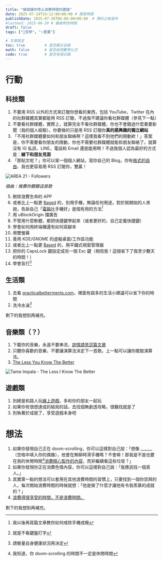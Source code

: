 ```yaml
---
title: "幾個讓你停止浪費時間的建議"
date: 2025-07-24T14:12:06+08:00 # 撰寫時間
publishDate: 2025-07-26T06:00:00+08:00  # 預約之後發布
#lastmod: 2025-06-30 # 最後修改時間
draft: false
tags: ["💭哲學", "⭐️重要"]

# 文章設定
toc: true         # 是否顯示目錄
math: false       # 是否啟用數學公式
code: true        # 是否有程式碼
---
```


# 行動

## 科技類

1. 不要用 RSS 以外的方式來訂閱你想看的東西，包括 YouTube、Twitter 在內的社群媒體其實都能用 RSS 訂閱，不過我不建議你看社群媒體（參見下一點）
2. 不要看社群媒體，實際上，就算完全不看社群媒體，你也不會錯過什麼重要新聞（我的個人經驗）。你要做的只是用 RSS 訂閱你**真的感興趣的獨立網站**
3. 「不用社群媒體要如何和朋友聯絡啊？這樣我看不到他們的限動欸！」答案是，你不需要看你朋友的限動，你也不需要社群媒體就能和朋友聯絡了。就算沒有 IG 私訊、LINE，電話和 Email 還是能用啊！不過我個人認為最好的方式是：**線下和朋友見面**
4. 「那貼文呢？」你可以架一個個人網站，寫你自己的 Blog，你有[格式的自由](https://wiwi.blog/blog/freedom-to-format)、我也更容易用 RSS 訂閱你，雙贏！

![AREA 21 - Followers](https://tux24.xyz/articles/a-few-advices-for-time-saving/images/followers_resized.jpg)

_插曲：推薦你聽聽這首歌_

5. 刪除浪費生命的 APP 
6. 或者比上一點更 [Based](https://tux24.xyz/articles/based) 的，別用手機，無論任何用途。對於剛開始的人來說，告訴自己「[電腦](https://wiwi.blog/blog/your-computer-is-not-yours)比手機好」是個有用的方法[^1]
7. 用 uBlockOrigin 擋廣告
8. 不管用什麼軟體，都把快捷鍵學起來（或者更好的，自己定義快捷鍵）
9. 學會如何用終端機還有如何寫腳本
10. 用雙螢幕
11. 善用 KDE/GNOME 的虛擬桌面/工作區功能
12. 或者比上一點更 [Based](https://tux24.xyz/articles/based) 的，用平鋪式視窗管理器
13. 把你的 CapsLock 鍵設定成另一個 Esc 鍵（相信我！這個省下了我至少數天的時間！）
14. 學會盲打[^2]
[^1]: 我以後再寫篇文章教你如何戒除手機成癮
[^2]: 就是不看鍵盤打字
## 生活類

1. 去看 [practicalbetterments.com](https://practicalbetterments.com/)，裡面有超多的生活小建議可以省下你的時間
2. 洗冷水澡[^3]

剩下的我想到再補充。

[^3]: 請衡量自身健康狀況再決定

## 音樂類（？）

1. 下載你的音樂，永遠不要串流，[詳情請見這篇文章](https://tux24.xyz/articles/download-it-dont-stream-it/)
2. 只聽你喜歡的音樂，不要讓演算法決定下一首歌。上一點可以讓你擺脫演算法。
3. [The Less You Know The Better](https://www.youtube.com/watch?v=2SUwOgmvzK4)

![Tame Impala - The Less I Know The Better](https://tux24.xyz/articles/a-few-advices-for-time-saving/images/thelessiknowthebetter_resized.jpg)

## 遊戲類

1. 別總是和路人玩[線上遊戲](https://tux24.xyz/articles/valorant-and-cs2/)，多和你的朋友一起玩
2. 如果你有很想達成的結局的話，去找個無劇透攻略，很難找就是了
3. 別執著於成就了，享受遊戲本身吧

# 想法

1. 如果你發現自己正在 doom-scrolling，你可以這樣對自己說：「想像 ______（空格中填入你的偶像），他會在無聊時滑手機嗎？不會嘛！那我是不是也要在我的休閒時間[^4][消費精心製作的內容](https://wiwi.blog/blog/why-i-dont-use-social-media#1-%E8%AE%93%E9%A0%AD%E8%85%A6%E8%AE%8A%E4%B9%BE%E6%B7%A8)，而非繼續看這些垃圾？」
2. 如果你發現你正在消費色情內容，你可以這樣對自己說：「我應該找一個真人。」
3. 其實第一點的想法可以套用在其他浪費時間的習慣上，只要找到一個你崇拜的人，每次開始浪費時間的時候就想：「他是做了什麼才讓他有令我羨慕的成就的？」
4. [浪費得很享受的時間，不是浪費時間。](https://wiwi.blog/blog/wasting-time)

剩下的我想到再補充。

[^4]: 我知道，你 doom-scrolling 的時間不一定是休閒時間